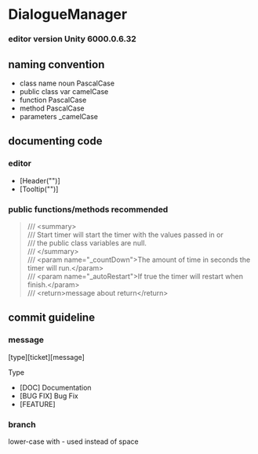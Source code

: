 # DialogueManager

### editor version Unity 6000.0.6.32

## naming  convention

- class name noun PascalCase
- public class var camelCase
- function PascalCase
- method PascalCase
- parameters _camelCase

## documenting code

### editor
- [Header("")]
- [Tooltip("")]

### public functions/methods recommended
> /// \<summary> </br>
> /// Start timer will start the timer with the values passed in or</br>
> /// the public class variables are null.</br>
> /// \</summary></br>
> /// \<param name="_countDown">The amount of time in seconds the timer will run.\</param></br>
> /// \<param name="_autoRestart">If true the timer will restart when finish.\</param></br>
> /// \<return>message about return\</return></br>

## commit guideline

### message
[type][ticket][message]

Type
- [DOC] Documentation
- [BUG FIX] Bug Fix
- [FEATURE]

### branch
lower-case with - used instead of space
